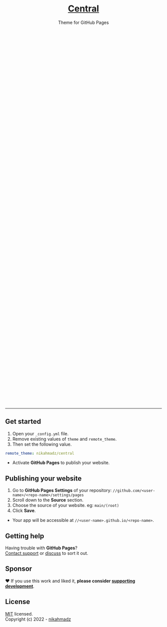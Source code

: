 &nbsp;

<div style="margin:30vh auto">
<h1 align="center"><a href="https://nikahmadz.github.io/central">Central</a></h1>
<p align="center">Theme for GitHub Pages</p>
</div>

&nbsp;

***

## Get started

1. Open your `_config.yml` file.
2. Remove existing values of `theme` and `remote_theme`.
3. Then set the following value.

```yml
remote_theme: nikahmadz/central
```
- Activate **GitHub Pages** to publish your website.


## Publishing your website

1. Go to **GitHub Pages Settings** of your repository:
    `//github.com/<user-name>/<repo-name>/settings/pages`
2. Scroll down to the **Source** section.
3. Choose the source of your website. eg: `main/(root)`
4. Click **Save**.

- Your app will be accessible at `//<user-name>.github.io/<repo-name>`.


## Getting help

Having trouble with **GitHub Pages**?  
[Contact support](https://support.github.com/contact) or [discuss][] to sort it out.

[discuss]: https://github.com/nikahmadz/central/discussions "Lets discuss about this project"


## Sponsor

❤️ If you use this work and liked it, **please consider [supporting development][pay]**.

[pay]: https://nikahmadz.github.io/#!pay "See payment options"

## License

[MIT][] licensed.  
Copyright (c) 2022 - [nikahmadz](https://nikahmadz.github.io)  

[MIT]: https://github.com/nikahmadz/central/blob/main/LICENSE "View license"
